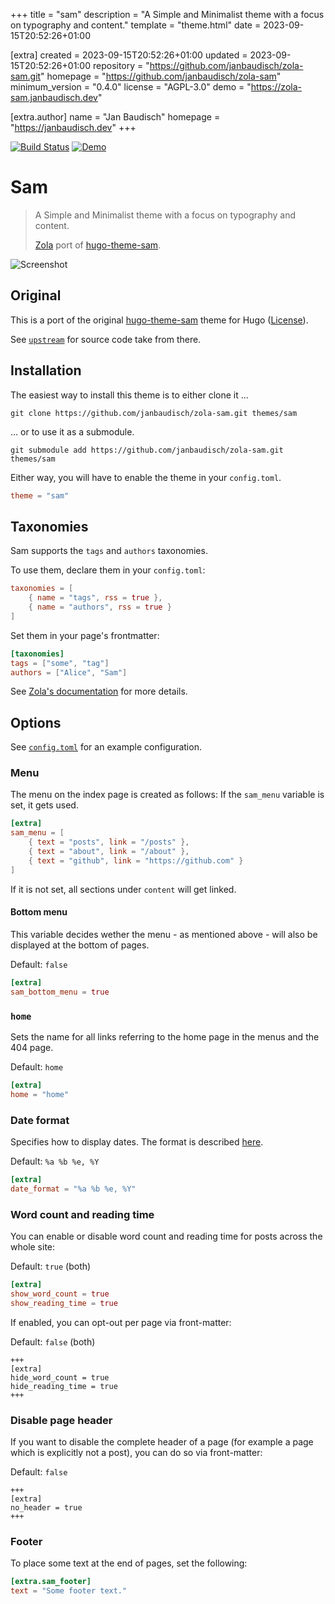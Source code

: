 
+++
title = "sam"
description = "A Simple and Minimalist theme with a focus on typography and content."
template = "theme.html"
date = 2023-09-15T20:52:26+01:00

[extra]
created = 2023-09-15T20:52:26+01:00
updated = 2023-09-15T20:52:26+01:00
repository = "https://github.com/janbaudisch/zola-sam.git"
homepage = "https://github.com/janbaudisch/zola-sam"
minimum_version = "0.4.0"
license = "AGPL-3.0"
demo = "https://zola-sam.janbaudisch.dev"

[extra.author]
name = "Jan Baudisch"
homepage = "https://janbaudisch.dev"
+++        

[![Build Status][build-img]][build-url]
[![Demo][demo-img]][demo-url]

# Sam

> A Simple and Minimalist theme with a focus on typography and content.
>
> [Zola][zola] port of [hugo-theme-sam][hugo-sam].

![Screenshot](screenshot.png)

## Original

This is a port of the original [hugo-theme-sam][hugo-sam] theme for Hugo ([License][upstream-license]).

See [`upstream`][upstream] for source code take from there.

## Installation

The easiest way to install this theme is to either clone it ...

```
git clone https://github.com/janbaudisch/zola-sam.git themes/sam
```

... or to use it as a submodule.

```
git submodule add https://github.com/janbaudisch/zola-sam.git themes/sam
```

Either way, you will have to enable the theme in your `config.toml`.

```toml
theme = "sam"
```

## Taxonomies

Sam supports the `tags` and `authors` taxonomies.

To use them, declare them in your `config.toml`:

```toml
taxonomies = [
    { name = "tags", rss = true },
    { name = "authors", rss = true }
]
```

Set them in your page's frontmatter:

```toml
[taxonomies]
tags = ["some", "tag"]
authors = ["Alice", "Sam"]
```

See [Zola's documentation][taxonomies-docs] for more details.

## Options

See [`config.toml`][config] for an example configuration.

### Menu

The menu on the index page is created as follows: If the `sam_menu` variable is set, it gets used.

```toml
[extra]
sam_menu = [
    { text = "posts", link = "/posts" },
    { text = "about", link = "/about" },
    { text = "github", link = "https://github.com" }
]
```

If it is not set, all sections under `content` will get linked.

#### Bottom menu

This variable decides wether the menu - as mentioned above - will also be displayed at the bottom of pages.

Default: `false`

```toml
[extra]
sam_bottom_menu = true
```

### `home`

Sets the name for all links referring to the home page in the menus and the 404 page.

Default: `home`

```toml
[extra]
home = "home"
```

### Date format

Specifies how to display dates. The format is described [here][date-format-docs].

Default: `%a %b %e, %Y`

```toml
[extra]
date_format = "%a %b %e, %Y"
```

### Word count and reading time

You can enable or disable word count and reading time for posts across the whole site:

Default: `true` (both)

```toml
[extra]
show_word_count = true
show_reading_time = true
```

If enabled, you can opt-out per page via front-matter:

Default: `false` (both)

```
+++
[extra]
hide_word_count = true
hide_reading_time = true
+++
```

### Disable page header

If you want to disable the complete header of a page (for example a page which is explicitly not a post), you can do so via front-matter:

Default: `false`

```
+++
[extra]
no_header = true
+++
```

### Footer

To place some text at the end of pages, set the following:

```toml
[extra.sam_footer]
text = "Some footer text."
```

[build-img]: https://builds.sr.ht/~janbaudisch/zola-sam.svg
[build-url]: https://builds.sr.ht/~janbaudisch/zola-sam
[demo-img]: https://img.shields.io/badge/demo-live-green.svg
[demo-url]: https://zola-sam.janbaudisch.dev
[zola]: https://getzola.org
[hugo-sam]: https://github.com/victoriadotdev/hugo-theme-sam
[upstream]: https://github.com/janbaudisch/zola-sam/blob/master/upstream
[upstream-license]: https://github.com/janbaudisch/zola-sam/blob/master/upstream/LICENSE
[taxonomies-docs]: https://www.getzola.org/documentation/content/taxonomies
[config]: https://github.com/janbaudisch/zola-sam/blob/master/config.toml
[date-format-docs]: https://docs.rs/chrono/latest/chrono/format/strftime/index.html

        